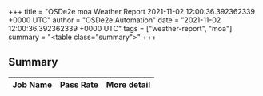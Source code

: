 +++
title = "OSDe2e moa Weather Report 2021-11-02 12:00:36.392362339 +0000 UTC"
author = "OSDe2e Automation"
date = "2021-11-02 12:00:36.392362339 +0000 UTC"
tags = ["weather-report", "moa"]
summary = "<table class=\"summary\"></table>"
+++
## Summary

| Job Name | Pass Rate | More detail |
|----------|-----------|-------------|




